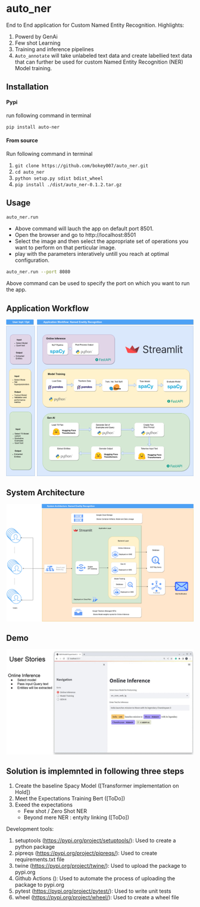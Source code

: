 # auto_ner
End to End application for Custom Named Entity Recognition. 
Highlights: 
1. Powerd by GenAi 
2. Few shot Learning 
3. Training and inference pipelines
4. `Auto_annotate` will take unlabeled text data and create labellied text data that can further be used for custom Named Entity Recognition (NER) Model training.

## Installation

#### Pypi
run following command in terminal
```bash
pip install auto-ner
```

#### From source
Run following command in terminal
1. ```git clone https://github.com/bokey007/auto_ner.git```
2. ```cd auto_ner```
3. ```python setup.py sdist bdist_wheel```
4. ```pip install ./dist/auto_ner-0.1.2.tar.gz```

## Usage
```bash
auto_ner.run
```
- Above command will lauch the app on default port 8501. 
- Open the browser and go to http://localhost:8501
- Select the image and then select the appropriate set of operations you want to perform on that perticular image. 
- play with the parameters interatively untill you reach at optimal configuration.

```bash
auto_ner.run --port 8080
```
Above command can be used to specify the port on which you want to run the app.

## Application Workflow
![](https://github.com/bokey007/auto_ner/blob/main/doc_images/Application%20Workflow.png)

## System Architecture
![](https://github.com/bokey007/auto_ner/blob/main/doc_images/System%20Architecture.png)

## Demo
![](https://github.com/bokey007/auto_ner/blob/main/doc_images/auto_ner_corrected.gif)

## Solution is implemnted in following three steps 
1. Create the baseline
    Spacy Model ([Transformer implementation on Hold])
2. Meet the Expectations
    Training Bert ([ToDo])
3. Exeed the expectations
    - Few shot / Zero Shot NER
    - Beyond mere NER : entyity linking ([ToDo])
    
Development tools:

1. setuptools (https://pypi.org/project/setuptools/): Used to create a python package
2. pipreqs (https://pypi.org/project/pipreqs/): Used to create requirements.txt file
3. twine (https://pypi.org/project/twine/): Used to upload the package to pypi.org
4. Github Actions (): Used to automate the process of uploading the package to pypi.org
5. pytest (https://pypi.org/project/pytest/): Used to write unit tests
6. wheel (https://pypi.org/project/wheel/): Used to create a wheel file

